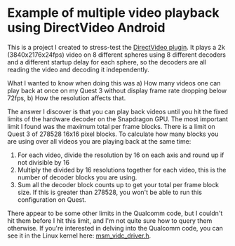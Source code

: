 # Example of multiple video playback using DirectVideo Android

This is a project I created to stress-test the [DirectVideo plugin](https://joemarshall.github.io/directvideo/). It plays a 2k (3840x2176x24fps) video on 8 different spheres using 8 different decoders and a different startup delay for each sphere, so the decoders are all reading the video and decoding it independently.

What I wanted to know when doing this was a) How many videos one can play back at once on my Quest 3 without display frame rate dropping below 72fps, b) How the resolution affects that.

The answer I discover is that you can play back videos until you hit the fixed limits of the hardware decoder on the Snapdragon GPU. The most important limit I found was the maximum total per frame blocks. There is a limit on Quest 3 of 278528 16x16 pixel blocks. To calculate how many blocks you are using over all videos you are playing back at the same time:

1) For each video, divide the resolution by 16 on each axis and round up if not divisible by 16
2) Multiply the divided by 16 resolutions together for each video, this is the number of decoder blocks you are using.
3) Sum all the decoder block counts up to get your total per frame block size. If this is greater than 278528, you won't be able to run this configuration on Quest.

There appear to be some other limits in the Qualcomm code, but I couldn't hit them before I hit this limit, and I'm not quite sure how to query them otherwise. If you're interested in delving into the Qualcomm code, you can see it in the Linux kernel here: [msm_vidc_driver.h](https://github.com/HELLBOY017/kernel_nothing_sm8475/blob/1e9dd6b500785e043314bc71bcb4255d418fd68c/techpack/video/driver/vidc/inc/msm_vidc_driver.h). 